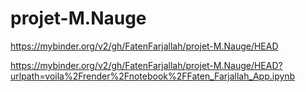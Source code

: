 # projet-M.Nauge
https://mybinder.org/v2/gh/FatenFarjallah/projet-M.Nauge/HEAD


https://mybinder.org/v2/gh/FatenFarjallah/projet-M.Nauge/HEAD?urlpath=voila%2Frender%2Fnotebook%2FFaten_Farjallah_App.ipynb
